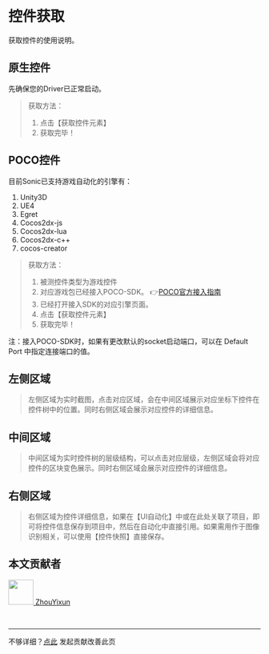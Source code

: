 # 控件获取

获取控件的使用说明。

## 原生控件

先确保您的Driver已正常启动。

> 获取方法：
> 1. 点击【获取控件元素】
> 2. 获取完毕！

## POCO控件

目前Sonic已支持游戏自动化的引擎有：
1. Unity3D
2. UE4
3. Egret
4. Cocos2dx-js
5. Cocos2dx-lua
6. Cocos2dx-c++
7. cocos-creator

> 获取方法：
> 1. 被测控件类型为游戏控件
> 2. 对应游戏包已经接入POCO-SDK。 👉[POCO官方接入指南](https://poco.readthedocs.io/en/latest/source/doc/integration.html)
> 3. 已经打开接入SDK的对应引擎页面。
> 4. 点击【获取控件元素】
> 5. 获取完毕！

注：接入POCO-SDK时，如果有更改默认的socket启动端口，可以在 Default Port 中指定连接端口的值。

## 左侧区域

> 左侧区域为实时截图，点击对应区域，会在中间区域展示对应坐标下控件在控件树中的位置。同时右侧区域会展示对应控件的详细信息。

## 中间区域

> 中间区域为实时控件树的层级结构，可以点击对应层级，左侧区域会将对应控件的区块变色展示。同时右侧区域会展示对应控件的详细信息。

## 右侧区域

> 右侧区域为控件详细信息，如果在【UI自动化】中或在此处关联了项目，即可将控件信息保存到项目中，然后在自动化中直接引用。如果需用作于图像识别相关，可以使用【控件快照】直接保存。

## 本文贡献者
<div class="cont">
<a href="https://github.com/ZhouYixun" target="_blank">
<img src="https://avatars.githubusercontent.com/u/56339314?v=4" width="50"/>
<span>ZhouYixun</span>
</a>
</div>


&nbsp;
&nbsp;
***
不够详细？[点此](https://github.com/SonicCloudOrg/sonic-offical-website/edit/main/src/markdown/doc/doc-element.md) 发起贡献改善此页